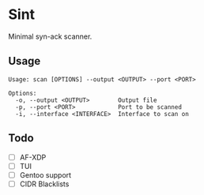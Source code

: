 # Sint
Minimal syn-ack scanner.

## Usage
```shell
Usage: scan [OPTIONS] --output <OUTPUT> --port <PORT>

Options:
  -o, --output <OUTPUT>        Output file
  -p, --port <PORT>            Port to be scanned
  -i, --interface <INTERFACE>  Interface to scan on
```

## Todo 
- [ ] AF-XDP 
- [ ] TUI
- [ ] Gentoo support
- [ ] CIDR Blacklists
